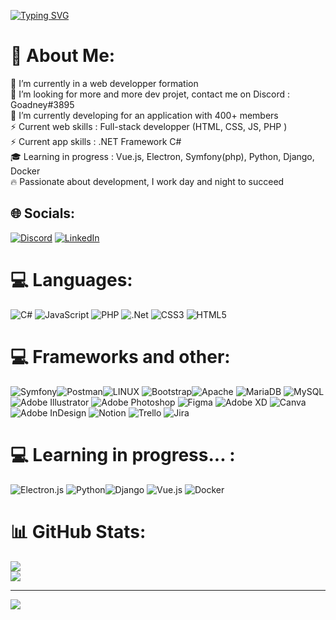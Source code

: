 [![Typing SVG](https://readme-typing-svg.demolab.com?font=Fira+Code&weight=550&size=15&pause=1000&color=772B9A&background=FFFFFF00&width=435&lines=Hello%2C+you+have+arrived+at+the+Goadney+shrine)](https://git.io/typing-svg)


# 💫 About Me:
🔭 I’m currently in a web developper formation<br>👯 I’m looking for more and more dev projet, contact me on Discord : Goadney#3895<br>🌱 I’m currently developing for an application with 400+ members<br>⚡ Current web skills : Full-stack developper (HTML, CSS, JS, PHP ) <br>⚡ Current app skills : .NET Framework C# <br>🎓 Learning in progress : Vue.js, Electron, Symfony(php), Python, Django, Docker <br>🔥  Passionate about development, I work day and night to succeed


## 🌐 Socials:
[![Discord](https://img.shields.io/badge/Discord-%237289DA.svg?logo=discord&logoColor=white)](https://discord.gg/Goadney#3895) [![LinkedIn](https://img.shields.io/badge/LinkedIn-%230077B5.svg?logo=linkedin&logoColor=white)](https://linkedin.com/in/nachergrégory) 

# 💻 Languages:
![C#](https://img.shields.io/badge/c%23-%23239120.svg?style=for-the-badge&logo=c-sharp&logoColor=white)  ![JavaScript](https://img.shields.io/badge/javascript-%23323330.svg?style=for-the-badge&logo=javascript&logoColor=%23F7DF1E)  ![PHP](https://img.shields.io/badge/php-%23777BB4.svg?style=for-the-badge&logo=php&logoColor=white) ![.Net](https://img.shields.io/badge/.NET-5C2D91?style=for-the-badge&logo=.net&logoColor=white) ![CSS3](https://img.shields.io/badge/css3-%231572B6.svg?style=for-the-badge&logo=css3&logoColor=white) ![HTML5](https://img.shields.io/badge/html5-%23E34F26.svg?style=for-the-badge&logo=html5&logoColor=white) 
# 💻 Frameworks and other:
 ![Symfony](https://img.shields.io/badge/symfony-%23000000.svg?style=for-the-badge&logo=symfony&logoColor=white)![Postman](https://img.shields.io/badge/Postman-FF6C37?style=for-the-badge&logo=postman&logoColor=white)![LINUX](https://img.shields.io/badge/Linux-FCC624?style=for-the-badge&logo=linux&logoColor=black) ![Bootstrap](https://img.shields.io/badge/bootstrap-%23563D7C.svg?style=for-the-badge&logo=bootstrap&logoColor=white)![Apache](https://img.shields.io/badge/apache-%23D42029.svg?style=for-the-badge&logo=apache&logoColor=white) ![MariaDB](https://img.shields.io/badge/MariaDB-003545?style=for-the-badge&logo=mariadb&logoColor=white) ![MySQL](https://img.shields.io/badge/mysql-%2300f.svg?style=for-the-badge&logo=mysql&logoColor=white) ![Adobe Illustrator](https://img.shields.io/badge/adobeillustrator-%23FF9A00.svg?style=for-the-badge&logo=adobeillustrator&logoColor=white) ![Adobe Photoshop](https://img.shields.io/badge/adobephotoshop-%2331A8FF.svg?style=for-the-badge&logo=adobephotoshop&logoColor=white) 	![Figma](https://img.shields.io/badge/figma-%23F24E1E.svg?style=for-the-badge&logo=figma&logoColor=white) ![Adobe XD](https://img.shields.io/badge/Adobe%20XD-470137?style=for-the-badge&logo=Adobe%20XD&logoColor=#FF61F6) ![Canva](https://img.shields.io/badge/Canva-%2300C4CC.svg?style=for-the-badge&logo=Canva&logoColor=white) ![Adobe InDesign](https://img.shields.io/badge/Adobe%20InDesign-49021F?style=for-the-badge&logo=adobeindesign&logoColor=white)  ![Notion](https://img.shields.io/badge/Notion-%23000000.svg?style=for-the-badge&logo=notion&logoColor=white) ![Trello](https://img.shields.io/badge/Trello-%23026AA7.svg?style=for-the-badge&logo=Trello&logoColor=white) ![Jira](https://img.shields.io/badge/jira-%230A0FFF.svg?style=for-the-badge&logo=jira&logoColor=white)
# 💻 Learning in progress... :
![Electron.js](https://img.shields.io/badge/Electron-191970?style=for-the-badge&logo=Electron&logoColor=white) ![Python](https://img.shields.io/badge/python-3670A0?style=for-the-badge&logo=python&logoColor=ffdd54)![Django](https://img.shields.io/badge/django-%23092E20.svg?style=for-the-badge&logo=django&logoColor=white) ![Vue.js](https://img.shields.io/badge/vuejs-%2335495e.svg?style=for-the-badge&logo=vuedotjs&logoColor=%234FC08D) ![Docker](https://img.shields.io/badge/docker-%230db7ed.svg?style=for-the-badge&logo=docker&logoColor=white) 

# 📊 GitHub Stats:
![](https://github-readme-stats.vercel.app/api?username=Goadney&theme=dark&hide_border=false&include_all_commits=false&count_private=true)<br/>
![](https://github-readme-streak-stats.herokuapp.com/?user=Goadney&theme=dark&hide_border=false)<br/>


---
[![](https://visitcount.itsvg.in/api?id=Goadney&icon=8&color=11)](https://visitcount.itsvg.in)

<!-- Proudly created with GPRM ( https://gprm.itsvg.in ) -->

